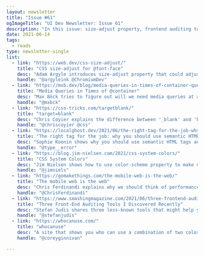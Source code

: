 ```yaml
---
layout: newsletter
title: "Issue #61"
ogImageTitle: "UI Dev Newsletter: Issue 61"
description: "In this issue: size-adjust property, frontend auditing tools, CSS system colors, and more."
date: 2021-06-14
tags:
  - reads
type: newsletter-single
list:
  - link: "https://web.dev/css-size-adjust/"
    title: "CSS size-adjust for @font-face"
    desc: "Adam Argyle introduces size-adjust property that could adjust fonts, to normalize the document font sizes and prevent layout shift when switching between fonts."
    handle: "@argyleink @ChromiumDev"
  - link: "https://mxb.dev/blog/media-queries-in-times-of-container-queries/"
    title: "Media Queries in Times of @container"
    desc: "Max Böck tries to figure out will we need media queries at all with container queries on the horizon."
    handle: "@mxbck"
  - link: "https://css-tricks.com/targetblank/"
    title: "target=blank"
    desc: "Chris Coyier explains the difference between '_blank' and 'blank' in the target attribute."
    handle: "@chriscoyier @css"
  - link: "https://localghost.dev/2021/06/the-right-tag-for-the-job-why-you-should-use-semantic-html/"
    title: "The right tag for the job: why you should use semantic HTML"
    desc: "Sophie Koonin shows why you should use semantic HTML tags and how they are announced in screen readers."
    handle: "@type__error"
  - link: "https://blog.jim-nielsen.com/2021/css-system-colors/"
    title: "CSS System Colors"
    desc: "Jim Nielsen shows how to use color-scheme property to make dark mode."
    handle: "@jimniels"
  - link: "https://gomakethings.com/the-mobile-web-is-the-web/"
    title: "The mobile web is the web"
    desc: "Chris Ferdinandi explains why we should think of performance when building for the web."
    handle: "@ChrisFerdinandi"
  - link: "https://www.smashingmagazine.com/2021/06/three-frontend-auditing-tools/"
    title: "Three Front-End Auditing Tools I Discovered Recently"
    desc: "Stefan Judis shares three less-known tools that might help you optimize your page speed score."
    handle: "@stefanjudis"
  - link: "https://whocanuse.com/"
    title: "whocanuse"
    desc: "A site that shows you who can use a combination of two colors."
    handle: "@coreyginnivan"

---
```

